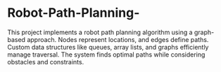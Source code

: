 # Robot-Path-Planning-
This project implements a robot path planning algorithm using a graph-based approach. Nodes represent locations, and edges define paths. Custom data structures like queues, array lists, and graphs efficiently manage traversal. The system finds optimal paths while considering obstacles and constraints.
